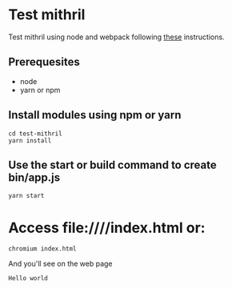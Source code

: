 # Test mithril

Test mithril using node and webpack following
[these](http://mithril.js.org/installation.html) instructions.

## Prerequesites
- node
- yarn or npm

## Install modules using npm or yarn
```
cd test-mithril
yarn install
```

## Use the start or build command to create bin/app.js
```
yarn start
```

# Access file:///<root>/index.html or:
```
chromium index.html
```
And you'll see on the web page
```
Hello world
```
